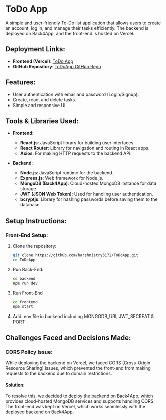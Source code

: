 # ToDo App

A simple and user-friendly To-Do list application that allows users to create an account, log in, and manage their tasks efficiently. The backend is deployed on Back4App, and the front-end is hosted on Vercel.

## Deployment Links:
- **Frontend (Vercel)**: [ToDo App](https://to-do-app-dusky-psi.vercel.app/)
- **GitHub Repository**: [ToDoApp GitHub Repo](https://github.com/harshmistry3172/ToDoApp)

## Features:
- User authentication with email and password (Login/Signup).
- Create, read, and delete tasks.
- Simple and responsive UI.

## Tools & Libraries Used:
- **Frontend**:
  - **React.js**: JavaScript library for building user interfaces.
  - **React Router**: Library for navigation and routing in React apps.
  - **Axios**: For making HTTP requests to the backend API.
  
- **Backend**:
  - **Node.js**: JavaScript runtime for the backend.
  - **Express.js**: Web framework for Node.js.
  - **MongoDB (Back4App)**: Cloud-hosted MongoDB instance for data storage.
  - **JWT (JSON Web Token)**: Used for handling user authentication.
  - **bcryptjs**: Library for hashing passwords before saving them to the database.

## Setup Instructions:

### Front-End Setup:

1. Clone the repository:

   ```bash
   git clone https://github.com/harshmistry3172/ToDoApp.git
   cd ToDoApp

2. Run Back-End:

   ```bash
   cd backend
   npm run dev

3. Run Front-End
   
   ```bash
   cd frontend
   npm start

4. Add .env file in backend including MONGODB_URI, JWT_SECREAT & PORT


## Challenges Faced and Decisions Made:

### CORS Policy Issue:

While deploying the backend on Vercel, we faced CORS (Cross-Origin Resource Sharing) issues, which prevented the front-end from making requests to the backend due to domain restrictions.

#### Solution:
To resolve this, we decided to deploy the backend on Back4App, which provides cloud-hosted MongoDB services and supports handling CORS. The front-end was kept on Vercel, which works seamlessly with the deployed backend on Back4App.

